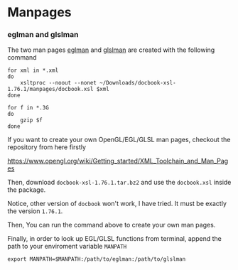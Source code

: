 # Manpages

### eglman and glslman

The two man pages [eglman](eglman) and [glslman](glslman) are created with the following command

```shell
for xml in *.xml
do 
    xsltproc --noout --nonet ~/Downloads/docbook-xsl-1.76.1/manpages/docbook.xsl $xml
done

for f in *.3G
do
    gzip $f
done
```

If you want to create your own OpenGL/EGL/GLSL man pages, checkout the repository from here firstly

https://www.opengl.org/wiki/Getting_started/XML_Toolchain_and_Man_Pages

Then, download `docbook-xsl-1.76.1.tar.bz2` and use the `docbook.xsl` inside the package.

Notice, other version of `docbook` won't work, I have tried. It must be exactly the version `1.76.1`.

Then, You can run the command above to create your own man pages.

Finally, in order to look up EGL/GLSL functions from terminal, append the path to your enviroment variable `MANPATH`

```shell
export MANPATH=$MANPATH:/path/to/eglman:/path/to/glslman
```
